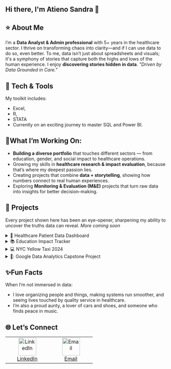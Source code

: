 ## Hi there, I'm Atieno Sandra 👋 ##

## ⭐ **About Me**

I’m a **Data Analyst & Admin professional** with 5+ years in the healthcare sector. I thrive on transforming chaos into clarity—and if I can use data to do so, even better. To me, data isn’t just about spreadsheets and visuals; it's a symphony of stories that capture both the highs and lows of the human experience. I enjoy **discovering stories hidden in data**. *"Driven by Data Grounded in Care."*

## 🧰 **Tech & Tools**

My toolkit includes:
  - Excel,
  - R,
  - STATA
  - Currently on an exciting journey to master SQL and Power BI. 

## 🌱**What I’m Working On:**

- **Building a diverse portfolio** that touches different sectors — from education, gender, and social impact to healthcare operations.  
- Growing my skills in **healthcare research & impact evaluation**, because that’s where my deepest passion lies.  
- Creating projects that combine **data + storytelling**, showing how numbers connect to real human experiences.  
- Exploring **Monitoring & Evaluation (M&E)** projects that turn raw data into insights for better decision-making.  

## 📌 **Projects**  
Every project shown here has been an eye-opener, sharpening my ability to uncover the truths data can reveal.
*More coming soon*

<details>
  <summary>🏥 Healthcare Patient Data Dashboard</summary>
  
  Simulated clinic dataset to track diagnoses, visit frequency, and payments. 
  
  **⚒️Tools:** Excel, R  
  
  ➡️ Repo: *coming soon*  
</details>

<details>
  <summary>📚 Education Impact Tracker</summary>
  
  Measuring teacher performance improvements (before vs. after feedback). 
  
  **⚒️Tools:** SQL, Excel  
  
  ➡️ Repo: *coming soon*  
</details>

<details>
  <summary>💻 NYC Yellow Taxi 2024</summary>
  
  A collection of SQL queries and exercises documenting my learning journey. 
  
  **⚒️Tools:** DuckDB
  
  ➡️ Repo:  https://github.com/AtienoSandra/NYC-Yellow-2024-case-study
</details>

<details>
  <summary>💪: Google Data Analytics Capstone Project</summary>
  
  A capstone project as part of the fulfillment for the Google Data Analytics Course.
  
  **⚒️Tools:** R
  
  ➡️ Repo:  https://github.com/AtienoSandra/google-data-analytics-capstone
</details>

## ✨**Fun Facts** 

When I’m not immersed in data:
- I love organizing people and things, making systems run smoother, and seeing lives touched by quality service in healthcare. 
- I’m also a proud aunty, a lover of cars and shoes, and someone who finds peace in music.

## 🌐 **Let’s Connect**

<p align="center">
  <table>
    <tr>
      <td align="center" width="120">
        <a href="https://www.linkedin.com/in/sandraatieno/" target="_blank">
          <img src="https://cdn.jsdelivr.net/gh/devicons/devicon/icons/linkedin/linkedin-original.svg" width="55" height="55" alt="LinkedIn"/><br/>
          LinkedIn
        </a>
      </td>
      <td align="center" width="120">
        <a href="mailto:atienosandy@gmail.com">
          <img src="https://cdn-icons-png.flaticon.com/512/732/732200.png" width="55" height="55" alt="Email"/><br/>
          Email
        </a>
      </td>
    </tr>
  </table>
</p>




